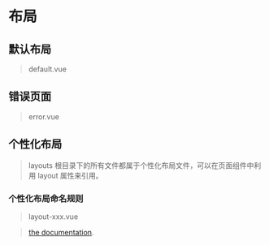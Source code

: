 # 布局

## 默认布局
> default.vue

## 错误页面
> error.vue

## 个性化布局
> layouts 根目录下的所有文件都属于个性化布局文件，可以在页面组件中利用 layout 属性来引用。
### 个性化布局命名规则
> layout-xxx.vue

> [the documentation](https://nuxtjs.org/guide/views#layouts).
